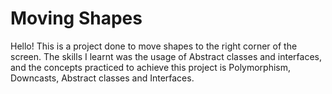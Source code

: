 # Moving Shapes
Hello! This is a project done to move shapes to the right corner of the screen. The skills I learnt was the usage of Abstract classes and interfaces, and the concepts practiced to achieve this project is Polymorphism, Downcasts, Abstract classes and Interfaces.
